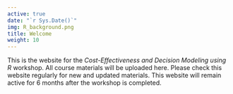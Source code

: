 ```yaml
---
active: true
date: "`r Sys.Date()`"
img: R_background.png
title: Welcome
weight: 10
---
```


This is the website for the *Cost-Effectiveness and Decision Modeling using R* workshop. All course materials will be uploaded here. Please check this website regularly for new and updated materials. This website will remain active for 6 months after the workshop is completed. 




